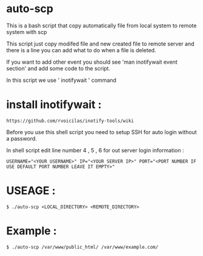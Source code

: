 # auto-scp
This is a bash script that copy automatically file from local system to remote system with scp

This script just copy modifed file and new created file to remote server and there is a line you can add what to do when a file is deleted.

If you want to add other event you should see 'man inotifywait event section' and add some code to the script. 

In this script we use ' inotifywait ' command

# install inotifywait :

  `https://github.com/rvoicilas/inotify-tools/wiki`

Before you use this shell script you need to setup SSH for auto login without a password.

In shell script edit line number 4 , 5 , 6 for out server login information :

  `
  USERNAME="<YOUR USERNAME>"
  IP="<YOUR SERVER IP>"
  PORT="<PORT NUMBER IF USE DEFAULT PORT NUMBER LEAVE IT EMPTY>"
  `
  
  # USEAGE :
  
    $ ./auto-scp <LOCAL_DIRECTORY> <REMOTE_DIRECTORY>
  
  # Example :
    
    $ ./auto-scp /var/www/public_html/ /var/www/example.com/
